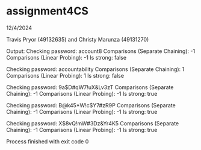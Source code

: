 # assignment4CS 
12/4/2024

Travis Pryor (49132635) and Christy Marunza (49131270)

Output: 
Checking password: account8
Comparisons (Separate Chaining): -1
Comparisons (Linear Probing): -1
Is strong: false

Checking password: accountability
Comparisons (Separate Chaining): 1
Comparisons (Linear Probing): 1
Is strong: false

Checking password: 9a$D#qW7!uX&Lv3zT
Comparisons (Separate Chaining): -1
Comparisons (Linear Probing): -1
Is strong: true

Checking password: B@k45*W!c$Y7#zR9P
Comparisons (Separate Chaining): -1
Comparisons (Linear Probing): -1
Is strong: true

Checking password: X$8vQ!mW#3Dz&Yr4K5
Comparisons (Separate Chaining): -1
Comparisons (Linear Probing): -1
Is strong: true


Process finished with exit code 0

